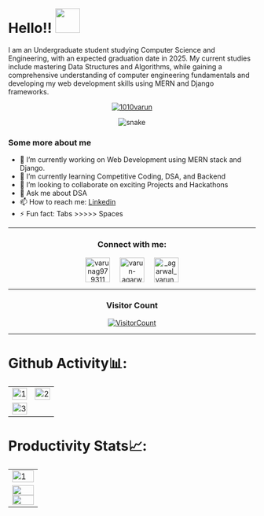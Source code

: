 

 # Hello!! <img src="https://media.giphy.com/media/hVa6t0WpoDOk7Pxb7l/giphy.gif" width="50">
 I am an Undergraduate student studying Computer Science and Engineering, with an expected graduation date in 2025. My current studies include mastering Data Structures and Algorithms, while gaining a comprehensive understanding of computer engineering fundamentals and developing my web development skills using MERN and Django frameworks.
 
 <p align="center"><a href="https://github.com/ryo-ma/github-profile-trophy"><img src="https://github-profile-trophy.vercel.app/?username=1010varun&theme=dracula&column=4&margin-w=15&margin-h=15" alt="1010varun" /></a></p>


 <p align="center">
   <img src="https://github.com/1010varun/1010varun/blob/output/github-contribution-grid-snake.gif" alt="snake"></center>
 </p>
 
 
 ### Some more about me
 - 🔭 I’m currently working on Web Development using MERN stack and Django.
 - 🌱 I’m currently learning Competitive Coding, DSA, and Backend
 - 👯 I’m looking to collaborate on exciting Projects and Hackathons
 - 💬 Ask me about DSA
 - 📫 How to reach me: [Linkedin](https://www.linkedin.com/in/varun-agarwal-b91518226/)
 - ⚡ Fun fact: Tabs >>>>> Spaces
 
 <hr>
 
<h3 align="center">Connect with me:</h3>
 <p align="center">
 <a href="https://twitter.com/1010varun_" target="blank"><img align="center" src="https://img.icons8.com/cute-clipart/64/000000/twitter.png" alt="varunag979311" height="50" width="50" /></a> &nbsp;&nbsp;&nbsp;
 <a href="https://www.linkedin.com/in/varun-agarwal-b91518226/" target="blank"><img align="center" src="https://img.icons8.com/cute-clipart/64/000000/linkedin.png" alt="varun-agarwal-b91518226" height="50" width="50" /></a>&nbsp;&nbsp;&nbsp;&nbsp;
 <a href="https://instagram.com/_agarwal_varun_" target="blank"><img align="center" src="https://img.icons8.com/cute-clipart/64/000000/instagram-new.png" alt="_agarwal_varun_" height="50" width="50" /></a>
 </p>
 
 
 <hr>
 
 <h3 align="center">Visitor Count</h3>
 <a align="center" href="https://profile-counter.glitch.me/{1010varun}/count.svg">
   
   ![VisitorCount](https://profile-counter.glitch.me/{1010varun}/count.svg)  
   
 </a>
 
 <hr>
 
 # Github Activity📊:
 
 <table>
   <tr>
     <td><img src="https://github-readme-stats.vercel.app/api?username=1010varun&theme=radical&show_icons=true"  display=block width=100% height=auto  alt="1" ></td>
     <td><img src="https://github-readme-stats.vercel.app/api/top-langs/?username=1010varun&theme=radical&layout=compact&hide=Jupyter%20Notebook"  display=block width=100% height=auto  alt="2" ></td>
    </tr> 
    <tr>
       <td><img src="https://github-readme-streak-stats.herokuapp.com/?user=1010varun&theme=tokyonight"  display=block width=100% height=auto alt="3" >          </td>
   </tr>
 </table>
 
 # Productivity Stats📈:
 <table>
   <tr>
     <td><img src="https://github-profile-summary-cards.vercel.app/api/cards/profile-details?username=1010varun&theme=monokai"  display=block width=100% height=auto  alt="1" ></td>
    </tr> 
    <tr>
       <td>
         <a href="https://github.com/1010varun/github-readme-activity-graph#gh-light-mode-only">
          <img src="https://github-readme-activity-graph.cyclic.app/graph?username=1010varun&theme=react&area=true&hide_border=true#gh-light-mode-only"                width="100%">
         </a>
         <a href="https://github.com/1010varun/github-readme-activity-graph#gh-dark-mode-only">
           <img src="https://github-readme-activity-graph.cyclic.app/graph?username=1010varun&theme=dracula&area=true&hide_border=true#gh-dark-mode-only"              width="100%">
         </a>
     </td>
   </td>
   </tr>
 </table>
